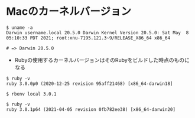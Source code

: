 # Macのカーネルバージョン
```
$ uname -a
Darwin username.local 20.5.0 Darwin Kernel Version 20.5.0: Sat May  8 05:10:33 PDT 2021; root:xnu-7195.121.3~9/RELEASE_X86_64 x86_64

# => Darwin 20.5.0
```

- Rubyの使用するカーネルバージョンはそのRubyをビルドした時点のものになる
```
$ ruby -v
ruby 3.0.0p0 (2020-12-25 revision 95aff21468) [x86_64-darwin18]

$ rbenv local 3.0.1

$ ruby -v
ruby 3.0.1p64 (2021-04-05 revision 0fb782ee38) [x86_64-darwin20]
```
